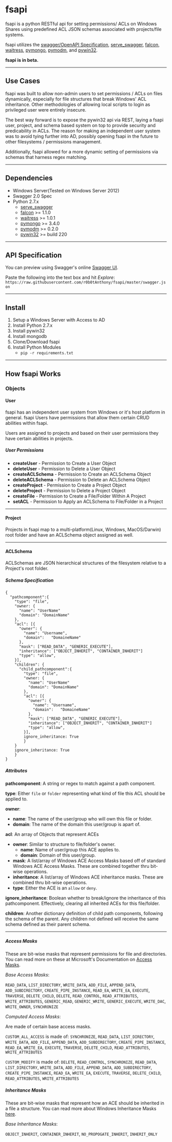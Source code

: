 # fsapi
fsapi is a python RESTful api for setting permissions/ ACLs on Windows Shares using predefined ACL JSON schemas associated with projects/file systems.

fsapi utilizes the [swagger/OpenAPI Specification](https://swagger.io), [serve_swagger](https://github.com/crowdwave/serve_swagger), [falcon](https://falconframework.org/), [waitress](https://docs.pylonsproject.org/projects/waitress/en/latest/), [pymongo](https://github.com/mongodb/mongo-python-driver), [pymodm](http://pymodm.readthedocs.io/en/stable/), and [pywin32](https://sourceforge.net/projects/pywin32/).

**fsapi is in beta.**

***

## Use Cases
fsapi was built to allow non-admin users to set permissions / ACLs on files dynamically, especially for file structures that break Windows' ACL inheritance. Other methodologies of allowing local scripts to login as privileged user were entirely insecure.

The best way forward is to expose the pywin32 api via REST, laying a fsapi user, project, and schema based system on top to provide security and predicability in ACLs. The reason for making an independent user system was to avoid tying further into AD, possibly opening fsapi in the future to other filesystems / permissions management.

Additionally, fsapi allowed for a more dynamic setting of permissions via schemas that harness regex matching.

***

## Dependencies

* Windows Server(Tested on Windows Server 2012)
* Swagger 2.0 Spec
* Python 2.7.x
    * [serve_swagger](https://github.com/crowdwave/serve_swagger)
    * [falcon](https://falconframework.org/) >= 1.1.0
    * [waitress](https://docs.pylonsproject.org/projects/waitress/en/latest/) >= 1.0.1
    * [pymongo](https://github.com/mongodb/mongo-python-driver) >= 3.4.0
    * [pymodm](http://pymodm.readthedocs.io/en/stable/) >= 0.2.0
    * [pywin32](https://sourceforge.net/projects/pywin32/) >= build 220

***

## API Specification
You can preview using Swagger's online [Swagger UI](https://generator.swagger.io/).

Paste the following into the text box and hit *Explore*:
`https://raw.githubusercontent.com/r0b0tAnthony/fsapi/master/swagger.json`

***

## Install

1. Setup a Windows Server with Access to AD
2. Install Python 2.7.x
3. Install pywin32
4. Install mongodb
4. Clone/Download fsapi
5. Install Python Modules
    * `pip -r requirements.txt`

***

## How fsapi Works

### Objects

#### User

fsapi has an independent user system from Windows or it's host platform in general. fsapi Users have permissions that allow them certain CRUD abilities within fsapi.

Users are assigned to projects and based on their user permissions they have certain abilities in projects.

##### User Permissions

* **createUser** - Permission to Create a User Object
* **deleteUser** - Permission to Delete a User Object
* **createACLSchema** - Permission to Create an ACLSchema Object
* **deleteACLSchema** - Permission to Delete an ACLSchema Object
* **createProject** - Permission to Create a Project Object
* **deleteProject** - Permission to Delete a Project Object
* **createFile** - Permission to Create a File/Folder Within A Project
* **setACL** - Permission to Apply an ACLSchema to File/Folder in a Project

***

#### Project
Projects in fsapi map to a multi-platform(Linux, Windows, MacOS/Darwin) root folder and have an ACLSchema object assigned as well.

***

#### ACLSchema
ACLSchemas are JSON hierarchical structures of the filesystem relative to a Project's root folder.

##### Schema Specification

```
{
  "pathcomponent":{
    "type": "file",
    "owner: {
      "name": "UserName"
      "domain": "DomainName"
    },
    "acl": [{
      "owner": {
        "name": "Username",
        "domain":	"DomaineName"
      },
      "mask": ["READ_DATA", "GENERIC_EXECUTE"],
      "inheritance": ["OBJECT_INHERIT", "CONTAINER_INHERIT"]
      "type": "allow",
    }],
    "children": {
      "child_pathcomponent":{
        "type": "file",
        "owner: {
          "name": "UserName"
          "domain": "DomainName"
        },
        "acl": [{
          "owner": {
            "name": "Username",
            "domain":	"DomaineName"
          },
          "mask": ["READ_DATA", "GENERIC_EXECUTE"],
          "inheritance": ["OBJECT_INHERIT", "CONTAINER_INHERIT"]
          "type": "allow",
        }],
        ignore_inheritance: True
        }
    }
    ignore_inheritance: True
    }    
}
```

##### Attributes
**pathcomponent**: A string or regex to match against a path component.

**type**: Either `file` or `folder` representing what kind of file this ACL should be applied to.

**owner**:

* **name**: The name of the user/group who will own this file or folder.
* **domain**: The name of the domain this user/group is apart of.

**acl**: An array of Objects that represent ACEs

* **owner**: Similar to structure to file/folder's owner.
    * **name**: Name of user/group this ACE applies to.
    * **domain**: Domain of this user/group.
* **mask**: A list/array of Windows ACE Access Masks based off of standard Windows ACE Access Masks. These are combined together thru bit-wise operations.
* **inheritance**: A list/array of Windows ACE inheritance masks. These are combined thru bit-wise operations.
* **type**: Either the ACE is an `allow` or `deny`.

**ignore_inheritance**: Boolean whether to break/ignore the inheritance of this pathcomponent. Effectively, clearing all inherited ACEs for this file/folder.

**children**: Another dictionary definition of child path components, following the schema of the parent. Any children not defined will receive the same schema defined as their parent schema.

***

##### Access Masks
These are bit-wise masks that represent permissions for file and directories. You can read more on these at Microsoft's Documentation on [Access Masks](https://msdn.microsoft.com/en-us/library/windows/desktop/aa374896.aspx).

*Base Access Masks*:

`READ_DATA`, `LIST_DIRECTORY`, `WRITE_DATA`, `ADD_FILE`, `APPEND_DATA`, `ADD_SUBDIRECTORY`, `CREATE_PIPE_INSTANCE`, `READ_EA`, `WRITE_EA`, `EXECUTE`, `TRAVERSE`, `DELETE_CHILD`, `DELETE`, `READ_CONTROL`, `READ_ATTRIBUTES`, `WRITE_ATTRIBUTES`, `GENERIC_READ`, `GENERIC_WRITE`, `GENERIC_EXECUTE`, `WRITE_DAC`, `WRITE_OWNER`, `SYNCHRONIZE`

*Computed Access Masks*:

Are made of certain base access masks.

`CUSTOM_ALL_ACCESS` is made of: `SYNCHRONIZE`, `READ_DATA`, `LIST_DIRECTORY`, `WRITE_DATA`, `ADD_FILE`, `APPEND_DATA`, `ADD_SUBDIRECTORY`, `CREATE_PIPE_INSTANCE`, `READ_EA`, `WRITE_EA`, `EXECUTE`, `TRAVERSE`, `DELETE_CHILD`, `READ_ATTRIBUTES`, `WRITE_ATTRIBUTES`

`CUSTOM_MODIFY` is made of: `DELETE`, `READ_CONTROL`, `SYNCHRONIZE`, `READ_DATA`, `LIST_DIRECTORY`, `WRITE_DATA`, `ADD_FILE`, `APPEND_DATA`, `ADD_SUBDIRECTORY`, `CREATE_PIPE_INSTANCE`, `READ_EA`, `WRITE_EA`, `EXECUTE`, `TRAVERSE`, `DELETE_CHILD`, `READ_ATTRIBUTES`, `WRITE_ATTRIBUTES`

##### Inheritance Masks
These are bit-wise masks that represent how an ACE should be inherited in a file a structure. You can read more about Windows Inheritance Masks [here](https://msdn.microsoft.com/en-us/library/windows/desktop/aa374924.aspx).

*Base Inheritance Masks*:

`OBJECT_INHERIT`, `CONTAINER_INHERIT`, `NO_PROPOGATE_INHERIT`, `INHERIT_ONLY`
